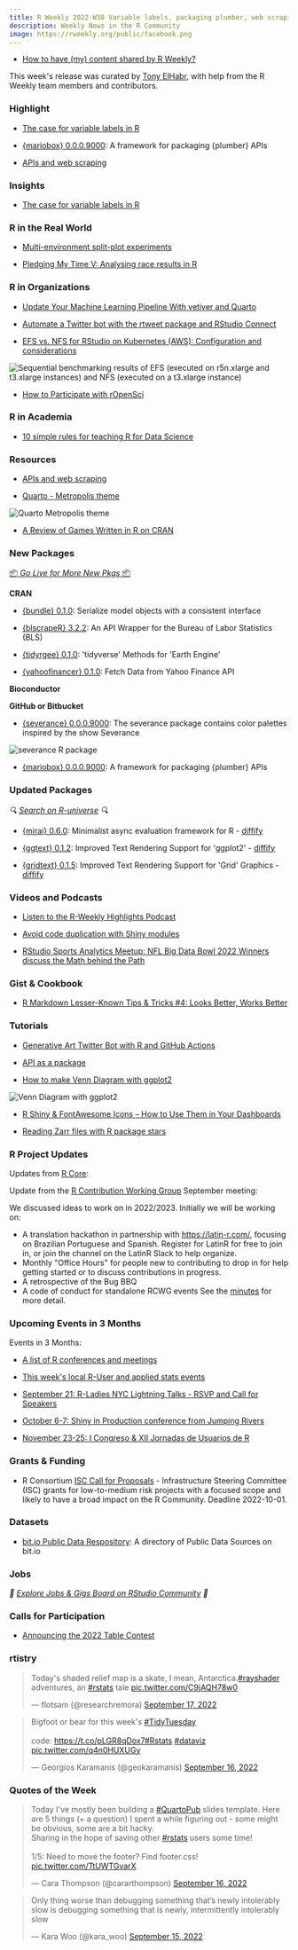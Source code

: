 ```yaml
---
title: R Weekly 2022-W38 Variable labels, packaging plumber, web scraping
description: Weekly News in the R Community
image: https://rweekly.org/public/facebook.png
---
```


+ [How to have (my) content shared by R Weekly?](https://github.com/rweekly/rweekly.org#how-to-have-my-content-shared-by-r-weekly)

This week's release was curated by [Tony ElHabr](https://twitter.com/TonyElHabr), with help from the R Weekly team members and contributors.

### Highlight

+ [The case for variable labels in R](https://www.pipinghotdata.com/posts/2022-09-13-the-case-for-variable-labels-in-r)

+ [{mariobox} 0.0.0.9000](https://github.com/ThinkR-open/mariobox): A framework for packaging {plumber} APIs

+ [APIs and web scraping](https://talks.andrewheiss.com/2022-seacen/presentation/#/title-slide)
### Insights

+ [The case for variable labels in R](https://www.pipinghotdata.com/posts/2022-09-13-the-case-for-variable-labels-in-r)

### R in the Real World

+ [Multi-environment split-plot experiments](https://www.statforbiology.com/2022/stat_lmm_2-wayssplitrepeated/)

+ [Pledging My Time V: Analysing race results in R](https://quantixed.org/2022/09/12/pledging-my-time-v-analysing-race-results-in-r/)

### R in Organizations

+ [Update Your Machine Learning Pipeline With vetiver and Quarto](https://www.rstudio.com/blog/update-your-machine-learning-pipeline-with-vetiver-and-quarto/)

+ [Automate a Twitter bot with the rtweet package and RStudio Connect](https://rviews.rstudio.com/2022/09/13/automate-a-twitter-bot-with-rtweet-and-rstudio-connect/)

+ [EFS vs. NFS for RStudio on Kubernetes (AWS): Configuration and considerations](https://www.cynkra.com/blog/2022-09-14-rstudio-efs-nfs/)

![Sequential benchmarking results of EFS (executed on r5n.xlarge and t3.xlarge instances) and NFS (executed on a t3.xlarge instance)](https://raw.githubusercontent.com/rweekly/image/master/2022/W38/efs-nfs-sequential_600.png)

+ [How to Participate with rOpenSci](https://ropensci.org/blog/2022/09/13/contributing-ropensci/)

### R in Academia

+ [10 simple rules for teaching R for Data Science](https://ttimbers.github.io/10-simple-rules-for-teaching-R-for-Data-Science/10-simple-rules-for-teaching-r-for-data-science.html#1)

### Resources

+ [APIs and web scraping](https://talks.andrewheiss.com/2022-seacen/presentation/#/title-slide)

+ [Quarto - Metropolis theme](https://pat-s.me/quarto-metropolis-theme/)

![Quarto Metropolis theme](https://raw.githubusercontent.com/rweekly/image/master/2022/W38/quarto-metropolis_600.png)

+ [A Review of Games Written in R on CRAN](https://tankard.id/post/review-of-games-written-in-r/)

### New Packages

<p class="added-hostname"><a href="https://rweekly.org/live" target="_blank" class="externalLink">📦 <i>Go Live for More New Pkgs</i> 📦</a></p>

**CRAN**

+ [{bundle} 0.1.0](https://www.tidyverse.org/blog/2022/09/bundle-0-1-0/): Serialize model objects with a consistent interface

+ [{blscrapeR} 3.2.2](https://cran.r-project.org/package=blscrapeR): An API Wrapper for the Bureau of Labor Statistics (BLS)

+ [{tidyrgee} 0.1.0](https://cran.r-project.org/package=tidyrgee): 'tidyverse' Methods for 'Earth Engine'

+ [{yahoofinancer} 0.1.0](https://cran.r-project.org/package=yahoofinancer): Fetch Data from Yahoo Finance API

**Bioconductor**

**GitHub or Bitbucket**

+ [{severance} 0.0.0.9000](https://github.com/ivelasq/severance): The severance package contains color palettes inspired by the show Severance

![severance R package](https://raw.githubusercontent.com/rweekly/image/master/2022/W38/severance_600.png)

+ [{mariobox} 0.0.0.9000](https://github.com/ThinkR-open/mariobox): A framework for packaging {plumber} APIs

### Updated Packages

<i>🔍 [Search on R-universe](https://r-universe.dev/search/) 🔍</i>

+ [{mirai} 0.6.0](https://cran.r-project.org/package=mirai): Minimalist async evaluation framework for R - [diffify](https://diffify.com/R/mirai)

+ [{ggtext} 0.1.2](https://cran.r-project.org/package=ggtext): Improved Text Rendering Support for 'ggplot2'  - [diffify](https://diffify.com/R/ggtext)

+ [{gridtext} 0.1.5](https://cran.r-project.org/package=gridtext): Improved Text Rendering Support for 'Grid' Graphics - [diffify](https://diffify.com/R/gridtext)

### Videos and Podcasts

+ [Listen to the R-Weekly Highlights Podcast](https://rweekly.fireside.fm/)

+ [Avoid code duplication with Shiny modules](https://youtu.be/1sCQEpJzv1U)

+ [RStudio Sports Analytics Meetup: NFL Big Data Bowl 2022 Winners discuss the Math behind the Path](https://www.youtube.com/watch?v=1sPSvt3wmxs)

### Gist & Cookbook

+ [R Markdown Lesser-Known Tips & Tricks #4: Looks Better, Works Better](https://www.rstudio.com/blog/r-markdown-tips-tricks-4-looks-better-works-better/)

### Tutorials

+ [Generative Art Twitter Bot with R and GitHub Actions](https://www.willtybrad.com/posts/2022-09-15-generative-art-twitter-bot-with-r-and-github-actions/)

+ [API as a package](https://www.jumpingrivers.com/blog/api-as-a-package-structure/)

+ [How to make Venn Diagram with ggplot2](https://github.com/unarsezer/Football-Analytics/blob/main/Venn-Diagram/code.md)

![Venn Diagram with ggplot2](https://raw.githubusercontent.com/rweekly/image/master/2022/W38/venn-diagram_600.png)

+ [R Shiny & FontAwesome Icons – How to Use Them in Your Dashboards](https://appsilon.com/r-shiny-fontawesome-icons/)

+ [Reading Zarr files with R package stars](https://www.r-spatial.org//r/2022/09/13/zarr.html)

<!--<div class="post-more-begin></div><div class="post-more-end"></div>-->

### R Project Updates

Updates from [R Core](http://developer.r-project.org/blosxom.cgi/R-devel/NEWS):

Update from the [R Contribution Working Group](https://contributor.r-project.org/working-group) September meeting:

We discussed ideas to work on in 2022/2023. Initially we will be working on:
 - A translation hackathon in partnership with https://latin-r.com/, focusing on Brazilian Portuguese and Spanish. Register for LatinR for free to join in, or join the channel on the LatinR Slack to help organize.
 - Monthly "Office Hours" for people new to contributing to drop in for help getting started or to discuss contributions in progress.
 - A retrospective of the Bug BBQ
 - A code of conduct for standalone RCWG events
See the [minutes](https://github.com/r-devel/rcontribution/blob/main/team_minutes/2022-09-16.md) for more detail. 

### Upcoming Events in 3 Months

Events in 3 Months:

+ [A list of R conferences and meetings](https://jumpingrivers.github.io/meetingsR/events.html)

+ [This week's local R-User and applied stats events](https://community.rstudio.com/c/irl)

+ [September 21: R-Ladies NYC Lightning Talks - RSVP and Call for Speakers](https://www.meetup.com/rladies-newyork/events/287520144/)

+ [October 6-7: Shiny in Production conference from Jumping Rivers](https://shiny-in-production.jumpingrivers.com/)

+ [November 23-25: I Congreso & XII Jornadas de Usuarios de R](http://r-es.org/12jr/)

### Grants & Funding

+ R Consortium [ISC Call for Proposals](https://www.r-consortium.org/all-projects/call-for-proposals) - Infrastructure Steering Committee (ISC) grants for low-to-medium risk projects with a focused scope and likely to have a broad impact on the R Community. Deadline 2022-10-01.

### Datasets

+  [bit.io Public Data Respository](https://github.com/bitdotioinc/public-data): A directory of Public Data Sources on bit.io 

### Jobs

<i>💼 [Explore Jobs & Gigs Board on RStudio Community](https://community.rstudio.com/c/jobs/) 💼</i>

### Calls for Participation

+ [Announcing the 2022 Table Contest](https://www.rstudio.com/blog/rstudio-table-contest-2022/)

### rtistry

<blockquote class="twitter-tweet"><p lang="en" dir="ltr">Today&#39;s shaded relief map is a skate, I mean, Antarctica.<a href="https://twitter.com/hashtag/rayshader?src=hash&amp;ref_src=twsrc%5Etfw">#rayshader</a> adventures, an <a href="https://twitter.com/hashtag/rstats?src=hash&amp;ref_src=twsrc%5Etfw">#rstats</a> tale <a href="https://t.co/C9jAQH78w0">pic.twitter.com/C9jAQH78w0</a></p>&mdash; flotsam (@researchremora) <a href="https://twitter.com/researchremora/status/1571172687111757824?ref_src=twsrc%5Etfw">September 17, 2022</a></blockquote> <script async src="https://platform.twitter.com/widgets.js" charset="utf-8"></script> 

<blockquote class="twitter-tweet"><p lang="en" dir="ltr">Bigfoot or bear for this week&#39;s <a href="https://twitter.com/hashtag/TidyTuesday?src=hash&amp;ref_src=twsrc%5Etfw">#TidyTuesday</a><br><br>code: <a href="https://t.co/pLGR8qDox7">https://t.co/pLGR8qDox7</a><a href="https://twitter.com/hashtag/Rstats?src=hash&amp;ref_src=twsrc%5Etfw">#Rstats</a> <a href="https://twitter.com/hashtag/dataviz?src=hash&amp;ref_src=twsrc%5Etfw">#dataviz</a> <a href="https://t.co/q4n0HUXUGy">pic.twitter.com/q4n0HUXUGy</a></p>&mdash; Georgios Karamanis (@geokaramanis) <a href="https://twitter.com/geokaramanis/status/1570799170084302849?ref_src=twsrc%5Etfw">September 16, 2022</a></blockquote> <script async src="https://platform.twitter.com/widgets.js" charset="utf-8"></script> 

### Quotes of the Week

<blockquote class="twitter-tweet"><p lang="en" dir="ltr">Today I&#39;ve mostly been building a <a href="https://twitter.com/hashtag/QuartoPub?src=hash&amp;ref_src=twsrc%5Etfw">#QuartoPub</a> slides template. Here are 5 things (+ a question) I spent a while figuring out - some might be obvious, some are a bit hacky. <br>Sharing in the hope of saving other <a href="https://twitter.com/hashtag/rstats?src=hash&amp;ref_src=twsrc%5Etfw">#rstats</a> users some time!<br><br>1/5: Need to move the footer? Find footer.css! <a href="https://t.co/TtUWTGvarX">pic.twitter.com/TtUWTGvarX</a></p>&mdash; Cara Thompson (@cararthompson) <a href="https://twitter.com/cararthompson/status/1570893059080220672?ref_src=twsrc%5Etfw">September 16, 2022</a></blockquote> <script async src="https://platform.twitter.com/widgets.js" charset="utf-8"></script> 

<blockquote class="twitter-tweet"><p lang="en" dir="ltr">Only thing worse than debugging something that’s newly intolerably slow is debugging something that is newly, intermittently intolerably slow</p>&mdash; Kara Woo (@kara_woo) <a href="https://twitter.com/kara_woo/status/1570486410192498688?ref_src=twsrc%5Etfw">September 15, 2022</a></blockquote> <script async src="https://platform.twitter.com/widgets.js" charset="utf-8"></script> 
